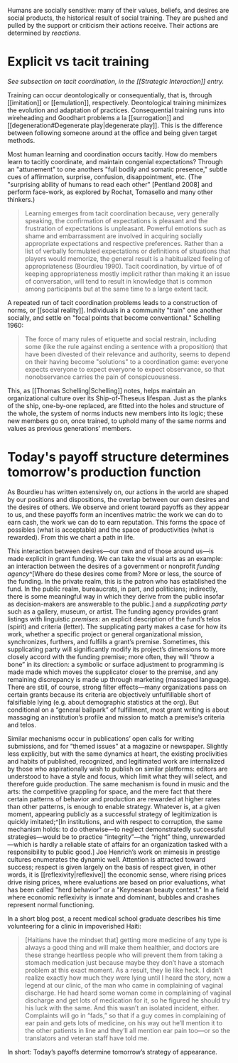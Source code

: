 Humans are socially sensitive: many of their values, beliefs, and desires are social products, the historical result of social training. They are pushed and pulled by the support or criticism their actions receive. Their actions are determined by _reactions_. 

# Explicit vs tacit training

_See subsection on tacit coordination, in the [[Strategic Interaction]] entry._

Training can occur deontologically or consequentially, that is, through [[imitation]] or [[emulation]], respectively. Deontological training minimizes the evolution and adaptation of practices. Consequential training runs into wireheading and Goodhart problems a la [[surrogation]] and [[degeneration#Degenerate play|degenerate play]]. This is the difference between following someone around at the office and being given target methods.

Most human learning and coordination occurs tacitly. How do members learn to tacitly coordinate, and maintain congenial expectations? Through an "attunement" to one anothers "full bodily and somatic presence," subtle cues of affirmation, surprise, confusion, disappointment, etc. (The "surprising ability of humans to read each other" [Pentland 2008] and perform face-work, as explored by Rochat, Tomasello and many other thinkers.)

> Learning emerges from tacit coordination because, very generally speaking, the confirmation of expectations is pleasant and the frustration of expectations is unpleasant. Powerful emotions such as shame and embarrassment are involved in acquiring socially appropriate expectations and respective preferences. Rather than a list of verbally formulated expectations or definitions of situations that players would memorize, the general result is a habitualized feeling of appropriateness (Bourdieu 1990). Tacit coordination, by virtue of of keeping appropriateness mostly implicit rather than making it an issue of conversation, will tend to result in knowledge that is common among participants but at the same time to a large extent tacit.

A repeated run of tacit coordination problems leads to a construction of norms, or [[social reality]]. Individuals in a community "train" one another socially, and settle on "focal points that become conventional." Schelling 1960:

> The force of many rules of etiquette and social restrain, including some (like the rule against ending a sentence with a proposition) that have been divested of their relevance and authority, seems to depend on their having become "solutions" to a coordination game: everyone expects everyone to expect everyone to expect observance, so that nonobservance carries the pain of conspicuousness.

This, as [[Thomas Schelling|Schelling]] notes, helps maintain an organizational culture over its Ship-of-Theseus lifespan. Just as the planks of the ship, one-by-one replaced, are fitted into the holes and structure of the whole, the system of norms inducts new members into its logic; these new members go on, once trained, to uphold many of the same norms and values as previous generations' members.

# Today's payoff structure determines tomorrow's production function

As Bourdieu has written extensively on, our actions in the world are shaped by our positions and dispositions, the overlap between our own desires and the desires of others. We observe and orient toward payoffs as they appear to us, and these payoffs form an incentives matrix: the work we can do to earn cash, the work we can do to earn reputation. This forms the space of possibles (what is acceptable) and the space of productivities (what is rewarded). From this we chart a path in life.

This interaction between desires—our own and of those around us—is made explicit in grant funding. We can take the visual arts as an example: an interaction between the desires of a government or nonprofit _funding agency_^[Where do these desires come from? More or less, the source of the funding. In the private realm, this is the patron who has established the fund. In the public realm, bureaucrats, in part, and politicians; indirectly, there is some meaningful way in which they derive from the public insofar as decision-makers are answerable to the public.] and a _supplicating party_ such as a gallery, museum, or artist. The funding agency provides grant listings with linguistic _premises_: an explicit description of the fund’s telos (spirit) and criteria (letter). The supplicating party makes a case for how its work, whether a specific project or general organizational mission, synchronizes, furthers, and fulfills a grant’s premise. Sometimes, this supplicating party will significantly modify its project’s dimensions to more closely accord with the funding premise; more often, they will “throw a bone” in its direction: a symbolic or surface adjustment to programming is made made which moves the supplicator closer to the premise, and any remaining discrepancy is made up through marketing (massaged language). There are still, of course, strong filter effects—many organizations pass on certain grants because its criteria are objectively unfulfillable short of falsifiable lying (e.g. about demographic statistics at the org). But conditional on a “general ballpark” of fulfillment, most grant writing is about massaging an institution’s profile and mission to match a premise’s criteria and telos.

Similar mechanisms occur in publications’ open calls for writing submissions, and for “themed issues” at a magazine or newspaper. Slightly less explicitly, but with the same dynamics at heart, the existing proclivities and habits of published, recognized, and legitimated work are internalized by those who aspirationally wish to publish on similar platforms: editors are understood to have a style and focus, which limit what they will select, and therefore guide production. The same mechanism is found in music and the arts: the competitive grappling for space, and the mere fact that there certain patterns of behavior and production are rewarded at higher rates than other patterns, is enough to enable strategy. Whatever is, at a given moment, appearing publicly as a successful strategy of legitimization is quickly imitated;^[In institutions, and with respect to corruption, the same mechanism holds: to do otherwise—to neglect demonstratedly successful strategies—would be to practice “integrity”—the “right” thing, unrewarded—which is hardly a reliable state of affairs for an organization tasked with a responsibility to public good.] Joe Henrich’s work on mimesis in prestige cultures enumerates the dynamic well. Attention is attracted toward success; respect is given largely on the basis of respect given, in other words, it is [[reflexivity|reflexive]] the economic sense, where rising prices drive rising prices, where evaluations are based on prior evaluations, what has been called "herd behavior" or a "Keynesean beauty contest." In a field where economic reflexivity is innate and dominant, bubbles and crashes represent normal functioning.

In a short blog post, a recent medical school graduate describes his time volunteering for a clinic in impoverished Haiti:

> [Haitians have the mindset that] getting more medicine of any type is always a good thing and will make them healthier, and doctors are these strange heartless people who will prevent them from taking a stomach medication just because maybe they don’t have a stomach problem at this exact moment. As a result, they lie like heck. I didn’t realize exactly how much they were lying until I heard the story, now a legend at our clinic, of the man who came in complaining of vaginal discharge. He had heard some woman come in complaining of vaginal discharge and get lots of medication for it, so he figured he should try his luck with the same. And this wasn’t an isolated incident, either. Complaints will go in “fads,” so that if a guy comes in complaining of ear pain and gets lots of medicine, on his way out he’ll mention it to the other patients in line and they’ll all mention ear pain too—or so the translators and veteran staff have told me.

In short: Today’s payoffs determine tomorrow’s strategy of appearance.